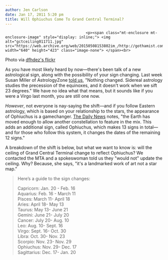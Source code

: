 ```yaml
---
author: Jen Carlson
date: Jan 17, 2011 5:20 pm
title: Will Ophiuchus Come To Grand Central Terminal?
---
```


	
										<p><span class="mt-enclosure mt-enclosure-image" style="display: inline;"> <img alt="gctceiling011711.jpg" src="https://web.archive.org/web/20150508153802im_/http://gothamist.com/attachments/arts_jen/gctceiling011711.jpg" width="640" height="423" class="image-none"> </span><br>
<span class="photo_caption">Photo via <a href="https://web.archive.org/web/20150508153802/http://www.flickr.com/photos/dfhdez/3277596512/">dfhdez&apos;s flickr</a></span></p>

<p>As you have most likely heard by now&#x2014;there&apos;s been talk of a new astrological sign, along with the possibility of your sign changing. Last week Susan Miller of AstrologyZone <a href="https://web.archive.org/web/20150508153802/http://twitter.com/#!/astrologyzone/status/24492216923721728">told us</a>, &quot;Nothing changed. Sidereal astrology studies the precession of the equinoxes, and it doesn&apos;t work when we sift 23 degrees.&quot; We have no idea what that means, but it sounds like if you were a Virgo last month, you are still one now. </p>

<p><em>However</em>, not everyone is nay-saying the shift&#x2014;and if you follow Eastern astrology, which is based on your relationship to the stars, the appearance of Ophiuchus is a gamechanger. <a href="https://web.archive.org/web/20150508153802/http://www.nydailynews.com/lifestyle/2011/01/16/2011-01-16_oh_my_stars_phew_astrology_worries_for_naught_here.html">The Daily News</a> notes, &quot;the Earth has moved enough to allow another constellation to feature in the mix. This adds an additional sign, called Ophiuchus, which makes 13 signs in total&#x2014;and for those who follow this system, it changes the dates of the remaining 12 signs.&quot; </p>

<p>A breakdown of the shift is below, but what we want to know is: will the ceiling of Grand Central Terminal change to reflect Ophiuchus? We contacted the MTA and a spokeswoman told us they &quot;would not&quot; update the ceiling. Why? Because, she says, &quot;it&apos;s a landmarked work of art not a star map.&quot;</p>

<blockquote>Here&#x2019;s a guide to the sign changes:

<p>Capricorn: Jan. 20 - Feb. 16<br>
Aquarius: Feb. 16 - March 11<br>
Pisces: March 11- April 18<br>
Aries: April 18- May 13<br>
Taurus: May 13- June 21<br>
Gemini: June 21- July 20<br>
Cancer: July 20- Aug. 10<br>
Leo: Aug. 10- Sept. 16<br>
Virgo: Sept. 16- Oct. 30<br>
Libra: Oct. 30- Nov. 23<br>
Scorpio: Nov. 23- Nov. 29<br>
Ophiuchus: Nov. 29- Dec. 17<br>
Sagittarius: Dec. 17- Jan. 20</p></blockquote><p></p>					
										
									
				